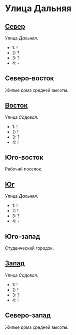 # Улица Дальняя

## [Север](./570080.md)

Улица *Дальняя*.

* 1:    !
* 2:    ?
* 3:    ?
* 4:    -

## Северо-восток

Жилые дома средней высоты.

## [Восток](./585085.md)

Улица *Садовая*.

* 1:    !
* 2:    !
* 3:    ?
* 4:    !

## Юго-восток

Рабочий поселок.

## [Юг](./570090.md)

Улица *Дальняя*.

* 1:    !
* 2:    !
* 3:    ?
* 4:    -

## Юго-запад

Студенческий городок.

## [Запад](./565085.md)

Улица *Садовая*.

* 1:    !
* 2:    !
* 3:    ?
* 4:    !

## Северо-запад

Жилые дома средней высоты.
